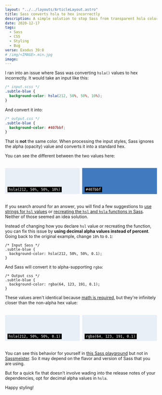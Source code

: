 ```yaml
---
layout: "../../layouts/ArticleLayout.astro"
title: Sass converts hsla to hex incorrectly
description: A simple solution to stop Sass from transparent hsla colors to opaque hex colors.
date: 2020-12-17
tags:
  - Sass
  - CSS
  - Styling
  - Bug
verse: Exodus 39:8
# /img/<IMAGE>.min.jpg
image:
---
```


I ran into an issue where Sass was converting `hsla()` values to hex incorrectly. It would take an input like this:

```css
/* input.scss */
.subtle-blue {
  background-color: hsla(212, 50%, 50%, 10%);
}
```

And convert it into:

```css
/* output.css */
.subtle-blue {
  background-color: #407bbf;
}
```

That is **not** the same color. When processing the input styles, Sass ignores the alpha (opacity) value and converts it into a standard hex.

You can see the different between the two values here:

<style>
.exs {
    display: grid;
    gap: 0.5rem;
    grid-template-columns: repeat(2, 1fr);
    margin: 2rem 0;
}
.ex {
    padding: 4rem 0.5rem 0.5rem;
}
.ex code {
    background-color: black !important;
    color: white !important;
    padding: 2px 4px;
}
</style>

<div class="exs">
    <div class="ex" style="background-color:hsla(212, 50%, 50%, 10%)">
        <code>hsla(212, 50%, 50%, 10%)</code>
    </div>
    <div class="ex" style="background-color:#407bbf;">
        <code>#407bbf</code>
    </div>
</div>

If you search around for an answer, you will find a few suggestions to [use strings for `hsl` values](https://github.com/sass/sass/issues/469#issuecomment-461675216) or [recreating the `hsl` and `hsla` functions in Sass](https://github.com/sass/sass/issues/469#issuecomment-77290544). Neither of those seemed an idea solution.

Instead of changing how you declare `hsl` value or recreating the function, you can fix this issue by **using decimal alpha values instead of percent**. Going back to the original example, change `10%` to `0.1`:

```css/2
/* Input Sass */
.subtle-blue {
  background-color: hsla(212, 50%, 50%, 0.1);
}
```

And Sass will convert it to alpha-supporting `rgba`:

```css/2
/* Output css */
.subtle-blue {
  background-color: rgba(64, 123, 191, 0.1);
}
```

These values aren't identical because [math is required](https://stackoverflow.com/questions/31613667/hsl-to-rgb-conversion-math), but they're infinitely closer than the non-alpha hex value:

<div class="exs">
    <div class="ex" style="background-color:hsla(212, 50%, 50%, 0.1)">
        <code>hsla(212, 50%, 50%, 0.1)</code>
    </div>
    <div class="ex" style="background-color:rgba(64, 123, 191, 0.1);">
        <code>rgba(64, 123, 191, 0.1)</code>
    </div>
</div>

You can see this behavior for yourself in [this Sass playground](https://sass.js.org/) but not in [Sassmeister](https://www.sassmeister.com/). So it may depend on the flavor and version of Sass that you are using.

But for a quick fix that doesn't involve wading into the release notes of your dependencies, opt for decimal alpha values in `hsla`.

Happy styling!
